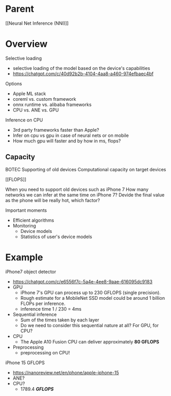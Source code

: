 

# Parent

[[Neural Net Inference (NNI)]]

# Overview

Selective loading
- selective loading of the model based on the device's capabilities
- https://chatgpt.com/c/40d92b2b-4104-4aa8-a460-974efbaec4bf

Options
- Apple ML stack
- coreml vs. custom framework
- onnx runtime vs. alibaba frameworks
- CPU vs. ANE vs. GPU

Inference on CPU
- 3rd party frameworks faster than Apple?
- Infer on cpu vs gpu in case of neural nets or on mobile
- How much gpu will faster and by how in ms, flops?

## Capacity


BOTEC
Supporting of old devices
Computational capacity on target devices

[[FLOPS]]

When you need to support old devices such as iPhone 7
How many networks we can infer at the same time on iPhone 7?
Devide the final value as the phone will be really hot, which factor?

Important moments
- Efficient algorithms
- Monitoring
    - Device models
    - Statistics of user's device models


# Example

iPhone7 object detector
- https://chatgpt.com/c/e6556f7c-5a4e-4ee8-9aae-616095dc9183
- GPU
    - iPhone 7's GPU can process up to 230 GFLOPS (single precision).
    - Rough estimate for a MobileNet SSD model could be around 1 billion FLOPs per inference.
    - inference time 1 / 230 = 4ms
- Sequential inference
    - Sum of the times taken by each layer
    - Do we need to consider this sequential nature at all? For GPU, for CPU?
- CPU
    - The Apple A10 Fusion CPU can deliver approximately **80 GFLOPS**
- Preprocessing
    - preprocessing on CPU!

iPhone 15 GFLOPS
- https://nanoreview.net/en/phone/apple-iphone-15
- ANE?
- CPU?
    - 1789.4 _**GFLOPS**_